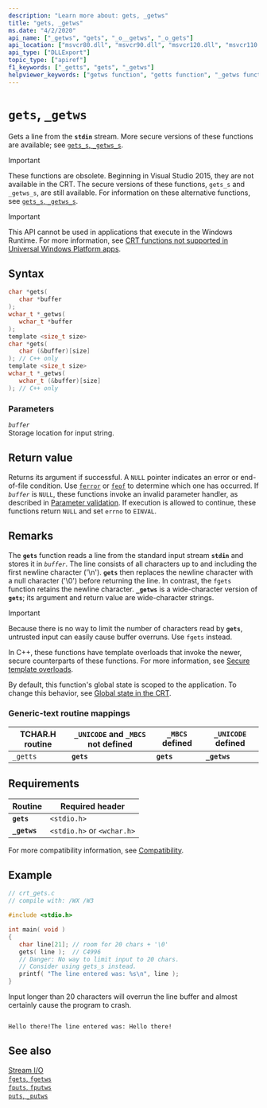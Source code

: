 ```yaml
---
description: "Learn more about: gets, _getws"
title: "gets, _getws"
ms.date: "4/2/2020"
api_name: ["_getws", "gets", "_o__getws", "_o_gets"]
api_location: ["msvcr80.dll", "msvcr90.dll", "msvcr120.dll", "msvcr110.dll", "msvcr110_clr0400.dll", "msvcrt.dll", "msvcr100.dll", "api-ms-win-crt-stdio-l1-1-0.dll", "api-ms-win-crt-private-l1-1-0.dll"]
api_type: ["DLLExport"]
topic_type: ["apiref"]
f1_keywords: ["_getts", "gets", "_getws"]
helpviewer_keywords: ["getws function", "getts function", "_getws function", "lines, getting", "streams, getting lines", "_getts function", "gets function", "standard input, reading from"]
---
```

# `gets`, `_getws`

Gets a line from the **`stdin`** stream. More secure versions of these functions are available; see [`gets_s`, `_getws_s`](./reference/gets-s-getws-s.md).

> [!IMPORTANT]
> These functions are obsolete. Beginning in Visual Studio 2015, they are not available in the CRT. The secure versions of these functions,  `gets_s` and `_getws_s`, are still available. For information on these alternative functions, see [`gets_s`, `_getws_s`](./reference/gets-s-getws-s.md).

> [!IMPORTANT]
> This API cannot be used in applications that execute in the Windows Runtime. For more information, see [CRT functions not supported in Universal Windows Platform apps](../cppcx/crt-functions-not-supported-in-universal-windows-platform-apps.md).

## Syntax

```C
char *gets(
   char *buffer
);
wchar_t *_getws(
   wchar_t *buffer
);
template <size_t size>
char *gets(
   char (&buffer)[size]
); // C++ only
template <size_t size>
wchar_t *_getws(
   wchar_t (&buffer)[size]
); // C++ only
```

### Parameters

*`buffer`*\
Storage location for input string.

## Return value

Returns its argument if successful. A `NULL` pointer indicates an error or end-of-file condition. Use [`ferror`](./reference/ferror.md) or [`feof`](./reference/feof.md) to determine which one has occurred. If *`buffer`* is `NULL`, these functions invoke an invalid parameter handler, as described in [Parameter validation](./parameter-validation.md). If execution is allowed to continue, these functions return `NULL` and set `errno` to `EINVAL`.

## Remarks

The **`gets`** function reads a line from the standard input stream **`stdin`** and stores it in *`buffer`*. The line consists of all characters up to and including the first newline character ('\n'). **`gets`** then replaces the newline character with a null character ('\0') before returning the line. In contrast, the `fgets` function retains the newline character. **`_getws`** is a wide-character version of **`gets`**; its argument and return value are wide-character strings.

> [!IMPORTANT]
> Because there is no way to limit the number of characters read by **`gets`**, untrusted input can easily cause buffer overruns. Use `fgets` instead.

In C++, these functions have template overloads that invoke the newer, secure counterparts of these functions. For more information, see [Secure template overloads](./secure-template-overloads.md).

By default, this function's global state is scoped to the application. To change this behavior, see [Global state in the CRT](global-state.md).

### Generic-text routine mappings

| TCHAR.H routine | `_UNICODE` and `_MBCS` not defined | `_MBCS` defined | `_UNICODE` defined |
|---|---|---|---|
| `_getts` | **`gets`** | **`gets`** | **`_getws`** |

## Requirements

| Routine | Required header |
|---|---|
| **`gets`** | `<stdio.h>` |
| **`_getws`** | `<stdio.h>` or `<wchar.h>` |

For more compatibility information, see [Compatibility](./compatibility.md).

## Example

```c
// crt_gets.c
// compile with: /WX /W3

#include <stdio.h>

int main( void )
{
   char line[21]; // room for 20 chars + '\0'
   gets( line );  // C4996
   // Danger: No way to limit input to 20 chars.
   // Consider using gets_s instead.
   printf( "The line entered was: %s\n", line );
}
```

Input longer than 20 characters will overrun the line buffer and almost certainly cause the program to crash.

```Output

Hello there!The line entered was: Hello there!
```

## See also

[Stream I/O](./stream-i-o.md)\
[`fgets`, `fgetws`](./reference/fgets-fgetws.md)\
[`fputs`, `fputws`](./reference/fputs-fputws.md)\
[`puts`, `_putws`](./reference/puts-putws.md)
